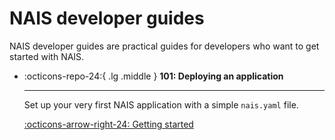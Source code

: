 # NAIS developer guides

NAIS developer guides are practical guides for developers who want to get started with NAIS.

<div class="grid cards" markdown>

-   :octicons-repo-24:{ .lg .middle } **101: Deploying an application**

    ---

    Set up your very first NAIS application with a simple `nais.yaml` file.

    [:octicons-arrow-right-24: Getting started](./application.md)

